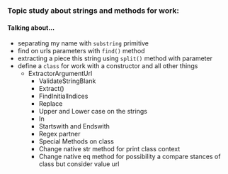 ### Topic study about strings and methods for work:
#### Talking about... 

+ separating my name with `substring` primitive
+ find on urls parameters with `find()` method
+ extracting a piece this string using `split()` method with parameter
+ define a `class` for work with a constructor and all other things
    - ExtractorArgumentUrl
      - ValidateStringBlank
      - Extract()
      - FindInitialIndices
      - Replace 
      - Upper and Lower case on the strings
      - In
      - Startswith and Endswith
      - Regex partner
      - Special Methods on class
      - Change native str method for print class context
      - Change native eq method for possibility a compare stances of class but consider value url